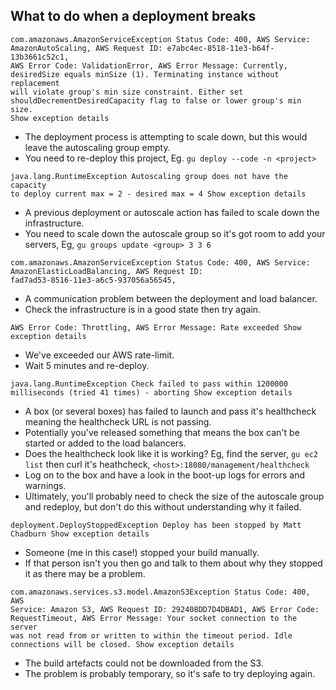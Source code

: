 ## What to do when a deployment breaks

```
com.amazonaws.AmazonServiceException Status Code: 400, AWS Service:
AmazonAutoScaling, AWS Request ID: e7abc4ec-8518-11e3-b64f-13b3661c52c1,
AWS Error Code: ValidationError, AWS Error Message: Currently,
desiredSize equals minSize (1). Terminating instance without replacement
will violate group's min size constraint. Either set
shouldDecrementDesiredCapacity flag to false or lower group's min size.
Show exception details
```

- The deployment process is attempting to scale down, but this would leave the autoscaling group empty.
- You need to re-deploy this project, Eg. `gu deploy --code -n <project>`

```
java.lang.RuntimeException Autoscaling group does not have the capacity
to deploy current max = 2 - desired max = 4 Show exception details
```

- A previous deployment or autoscale action has failed to scale down the infrastructure.
- You need to scale down the autoscale group so it's got room to add your servers, Eg, `gu groups update <group> 3 3 6`

```
com.amazonaws.AmazonServiceException Status Code: 400, AWS Service:
AmazonElasticLoadBalancing, AWS Request ID:
fad7ad53-8516-11e3-a6c5-937056a56545,
```

- A communication problem between the deployment and load balancer.
- Check the infrastructure is in a good state then try again.

```
AWS Error Code: Throttling, AWS Error Message: Rate exceeded Show
exception details
```

- We've exceeded our AWS rate-limit.
- Wait 5 minutes and re-deploy.

```
java.lang.RuntimeException Check failed to pass within 1200000
milliseconds (tried 41 times) - aborting Show exception details
```

- A box (or several boxes) has failed to launch and pass it's healthcheck meaning the healthcheck URL is not passing.
- Potentially you've released something that means the box can't be
  started or added to the load balancers. 
- Does the healthcheck look like it is working? Eg, find the server, `gu ec2 list` then curl it's heathcheck, `<host>:18080/management/healthcheck` 
- Log on to the box and have a look in the boot-up logs for errors and warnings.
- Ultimately, you'll probably need to check the size of the autoscale group and
  redeploy, but don't do this without understanding why it failed.

```
deployment.DeployStoppedException Deploy has been stopped by Matt
Chadburn Show exception details
```

- Someone (me in this case!) stopped your build manually.
- If that person isn't you then go and talk to them about why they stopped it as there may be a problem.

```
com.amazonaws.services.s3.model.AmazonS3Exception Status Code: 400, AWS
Service: Amazon S3, AWS Request ID: 292408DD7D4DBAD1, AWS Error Code:
RequestTimeout, AWS Error Message: Your socket connection to the server
was not read from or written to within the timeout period. Idle
connections will be closed. Show exception details
```

- The build artefacts could not be downloaded from the S3.
- The problem is probably temporary, so it's safe to try deploying again.


